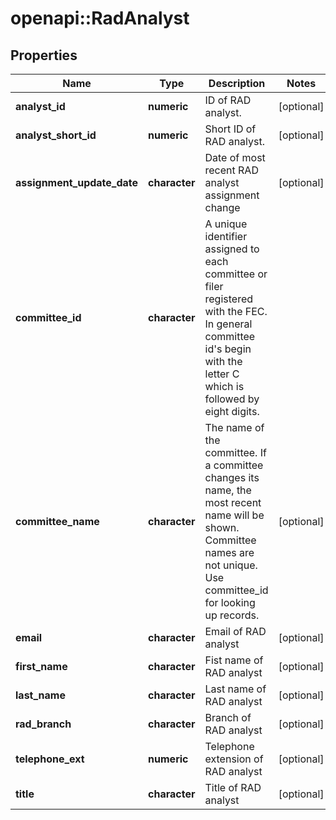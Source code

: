 # openapi::RadAnalyst


## Properties
Name | Type | Description | Notes
------------ | ------------- | ------------- | -------------
**analyst_id** | **numeric** | ID of RAD analyst. | [optional] 
**analyst_short_id** | **numeric** | Short ID of RAD analyst. | [optional] 
**assignment_update_date** | **character** | Date of most recent RAD analyst assignment change | [optional] 
**committee_id** | **character** |  A unique identifier assigned to each committee or filer registered with the FEC. In general committee id&#39;s begin with the letter C which is followed by eight digits.  | 
**committee_name** | **character** | The name of the committee. If a committee changes its name,     the most recent name will be shown. Committee names are not unique. Use committee_id     for looking up records. | [optional] 
**email** | **character** | Email of RAD analyst | [optional] 
**first_name** | **character** | Fist name of RAD analyst | [optional] 
**last_name** | **character** | Last name of RAD analyst | [optional] 
**rad_branch** | **character** | Branch of RAD analyst | [optional] 
**telephone_ext** | **numeric** | Telephone extension of RAD analyst | [optional] 
**title** | **character** | Title of RAD analyst | [optional] 


